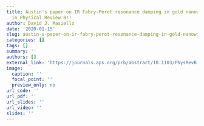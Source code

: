 ```yaml
---
title: Austin's paper on IR Fabry-Perot resonance damping in gold nanowires is published
  in Physical Review B!!
author: David J. Masiello
date: '2020-01-15'
slug: austin-s-paper-on-ir-fabry-perot-resonance-damping-in-gold-nanowires-is-published-in-physical-review-b
categories: []
tags: []
summary: ''
authors: []
external_link: 'https://journals.aps.org/prb/abstract/10.1103/PhysRevB.101.085409'
image:
  caption: ''
  focal_point: ''
  preview_only: no
url_code: ''
url_pdf: ''
url_slides: ''
url_video: ''
slides: ''
---
```

